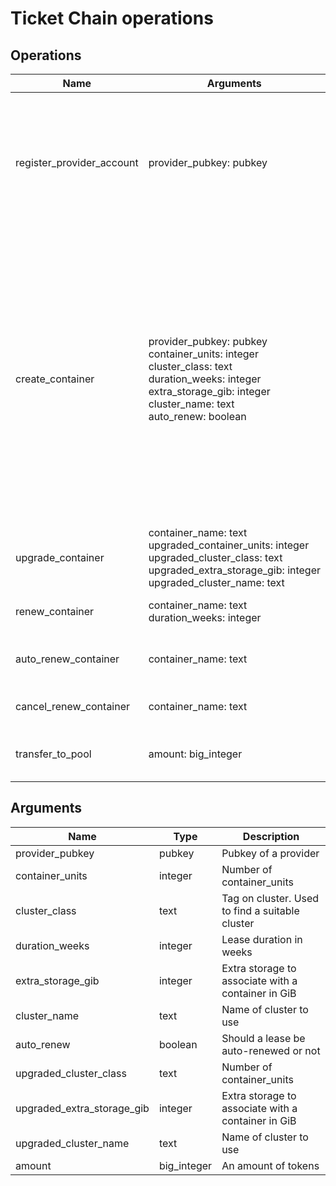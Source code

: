 # Ticket Chain operations

## Operations

| Name                      | Arguments                                                                                                                                                                        | Description                                                                                                                                                                                                                                              |
|---------------------------|----------------------------------------------------------------------------------------------------------------------------------------------------------------------------------|----------------------------------------------------------------------------------------------------------------------------------------------------------------------------------------------------------------------------------------------------------| 
| register_provider_account | provider_pubkey: pubkey                                                                                                                                                          | Will create a new FT4 account associated with the provider. If the provider already have an account the operation will fail.                                                                                                                             |
| create_container          | provider_pubkey: pubkey<br>container_units: integer<br>cluster_class: text<br>duration_weeks: integer<br>extra_storage_gib: integer<br>cluster_name: text<br>auto_renew: boolean | Request creation of a container. If enough tokens are available on the users account an ICMF message will be sent to DC for creation of the container. A lease is setup for the request amount of weeks and the cost is deducted from the users account. |
| upgrade_container         | container_name: text<br>upgraded_container_units: integer<br>upgraded_cluster_class: text<br>upgraded_extra_storage_gib: integer<br>upgraded_cluster_name: text                  | If possible upgrade the container to requested specifications.                                                                                                                                                                                           |
| renew_container           | container_name: text<br>duration_weeks: integer                                                                                                                                  | Renew container lease.                                                                                                                                                                                                                                   |
| auto_renew_container      | container_name: text                                                                                                                                                             | Turn on auto-renewal of lease for container.                                                                                                                                                                                                             |
| cancel_renew_container    | container_name: text                                                                                                                                                             | Cancel auto-renewal of lease.                                                                                                                                                                                                                            |
| transfer_to_pool          | amount: big_integer                                                                                                                                                              | Transfer tokens to the common pool account.                                                                                                                                                                                                              |

## Arguments

| Name                       | Type        | Description                                        |
|----------------------------|-------------|----------------------------------------------------|
| provider_pubkey            | pubkey      | Pubkey of a provider                               |
| container_units            | integer     | Number of container_units                          |
| cluster_class              | text        | Tag on cluster. Used to find a suitable cluster    |
| duration_weeks             | integer     | Lease duration in weeks                            |
| extra_storage_gib          | integer     | Extra storage to associate with a container in GiB |
| cluster_name               | text        | Name of cluster to use                             |
| auto_renew                 | boolean     | Should a lease be auto-renewed or not              |
| upgraded_cluster_class     | text        | Number of container_units                          |
| upgraded_extra_storage_gib | integer     | Extra storage to associate with a container in GiB |
| upgraded_cluster_name      | text        | Name of cluster to use                             |
| amount                     | big_integer | An amount of tokens                                |